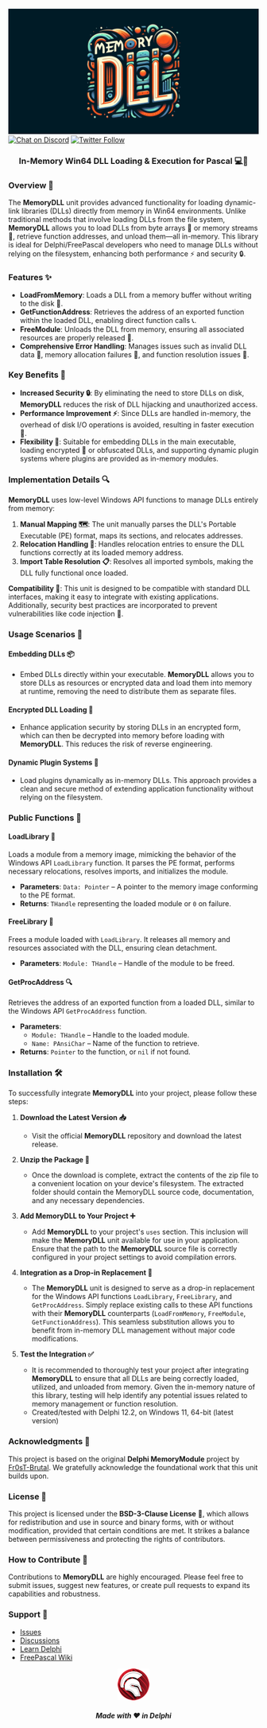 ![MemoryDLL](media/memorydll.png)  
[![Chat on Discord](https://img.shields.io/discord/754884471324672040?style=for-the-badge)](https://discord.gg/tPWjMwK) [![Twitter Follow](https://img.shields.io/twitter/follow/tinyBigGAMES?style=for-the-badge)](https://twitter.com/tinyBigGAMES)
  
<div align="center">

### In-Memory Win64 DLL Loading & Execution for Pascal 💻🔄

</div>

### Overview 📝

The **MemoryDLL** unit provides advanced functionality for loading dynamic-link libraries (DLLs) directly from memory in Win64 environments. Unlike traditional methods that involve loading DLLs from the file system, **MemoryDLL** allows you to load DLLs from byte arrays 📂 or memory streams 💾, retrieve function addresses, and unload them—all in-memory. This library is ideal for Delphi/FreePascal developers who need to manage DLLs without relying on the filesystem, enhancing both performance ⚡ and security 🔒.

### Features ✨

- **LoadFromMemory**: Loads a DLL from a memory buffer without writing to the disk 💽.
- **GetFunctionAddress**: Retrieves the address of an exported function within the loaded DLL, enabling direct function calls 📞.
- **FreeModule**: Unloads the DLL from memory, ensuring all associated resources are properly released 🔄.
- **Comprehensive Error Handling**: Manages issues such as invalid DLL data 🚫, memory allocation failures 🚨, and function resolution issues 🔧.

### Key Benefits 🌟

- **Increased Security 🔒**: By eliminating the need to store DLLs on disk, **MemoryDLL** reduces the risk of DLL hijacking and unauthorized access.
- **Performance Improvement ⚡**: Since DLLs are handled in-memory, the overhead of disk I/O operations is avoided, resulting in faster execution 🚀.
- **Flexibility 🤹**: Suitable for embedding DLLs in the main executable, loading encrypted 🔐 or obfuscated DLLs, and supporting dynamic plugin systems where plugins are provided as in-memory modules.

### Implementation Details 🔍

**MemoryDLL** uses low-level Windows API functions to manage DLLs entirely from memory:

1. **Manual Mapping 🗺️**: The unit manually parses the DLL's Portable Executable (PE) format, maps its sections, and relocates addresses.
2. **Relocation Handling 🔄**: Handles relocation entries to ensure the DLL functions correctly at its loaded memory address.
3. **Import Table Resolution 📋**: Resolves all imported symbols, making the DLL fully functional once loaded.

**Compatibility 🤝**: This unit is designed to be compatible with standard DLL interfaces, making it easy to integrate with existing applications. Additionally, security best practices are incorporated to prevent vulnerabilities like code injection 💉.

### Usage Scenarios 🎯

#### Embedding DLLs 📦

- Embed DLLs directly within your executable. **MemoryDLL** allows you to store DLLs as resources or encrypted data and load them into memory at runtime, removing the need to distribute them as separate files.

#### Encrypted DLL Loading 🔐

- Enhance application security by storing DLLs in an encrypted form, which can then be decrypted into memory before loading with **MemoryDLL**. This reduces the risk of reverse engineering.

#### Dynamic Plugin Systems 🔌

- Load plugins dynamically as in-memory DLLs. This approach provides a clean and secure method of extending application functionality without relying on the filesystem.

### Public Functions 📖

#### LoadLibrary 📜

Loads a module from a memory image, mimicking the behavior of the Windows API `LoadLibrary` function. It parses the PE format, performs necessary relocations, resolves imports, and initializes the module.

- **Parameters**: `Data: Pointer` – A pointer to the memory image conforming to the PE format.
- **Returns**: `THandle` representing the loaded module or `0` on failure.

#### FreeLibrary 🚫

Frees a module loaded with `LoadLibrary`. It releases all memory and resources associated with the DLL, ensuring clean detachment.

- **Parameters**: `Module: THandle` – Handle of the module to be freed.

#### GetProcAddress 🔍

Retrieves the address of an exported function from a loaded DLL, similar to the Windows API `GetProcAddress` function.

- **Parameters**:
  - `Module: THandle` – Handle to the loaded module.
  - `Name: PAnsiChar` – Name of the function to retrieve.
- **Returns**: `Pointer` to the function, or `nil` if not found.

### Installation 🛠️

To successfully integrate **MemoryDLL** into your project, please follow these steps:

1. **Download the Latest Version 📥**
   - Visit the official **MemoryDLL** repository and download the latest release.

2. **Unzip the Package 📂**
   - Once the download is complete, extract the contents of the zip file to a convenient location on your device's filesystem. The extracted folder should contain the MemoryDLL source code, documentation, and any necessary dependencies.

3. **Add MemoryDLL to Your Project ➕**
   - Add **MemoryDLL** to your project's `uses` section. This inclusion will make the **MemoryDLL** unit available for use in your application. Ensure that the path to the **MemoryDLL** source file is correctly configured in your project settings to avoid compilation errors.

4. **Integration as a Drop-in Replacement 🔄**
   - The **MemoryDLL** unit is designed to serve as a drop-in replacement for the Windows API functions `LoadLibrary`, `FreeLibrary`, and `GetProcAddress`. Simply replace existing calls to these API functions with their **MemoryDLL** counterparts (`LoadFromMemory`, `FreeModule`, `GetFunctionAddress`). This seamless substitution allows you to benefit from in-memory DLL management without major code modifications.

5. **Test the Integration ✅**
   - It is recommended to thoroughly test your project after integrating **MemoryDLL** to ensure that all DLLs are being correctly loaded, utilized, and unloaded from memory. Given the in-memory nature of this library, testing will help identify any potential issues related to memory management or function resolution.
   - Created/tested with Delphi 12.2, on Windows 11, 64-bit (latest version)

### Acknowledgments 🙏

This project is based on the original **Delphi MemoryModule** project by [Fr0sT-Brutal](https://github.com/Fr0sT-Brutal/Delphi_MemoryModule). We gratefully acknowledge the foundational work that this unit builds upon.

### License 📜

This project is licensed under the **BSD-3-Clause License** 📃, which allows for redistribution and use in source and binary forms, with or without modification, provided that certain conditions are met. It strikes a balance between permissiveness and protecting the rights of contributors.

### How to Contribute 🤝

Contributions to **MemoryDLL** are highly encouraged. Please feel free to submit issues, suggest new features, or create pull requests to expand its capabilities and robustness.

### Support 📧

- <a href="https://github.com/tinyBigGAMES/MemoryDLL/issues" target="_blank">Issues</a>
- <a href="https://github.com/tinyBigGAMES/MemoryDLL/discussions" target="_blank">Discussions</a>
- <a href="https://learndelphi.org/" target="_blank">Learn Delphi</a>
- <a href="https://wiki.freepascal.org/" target="_blank">FreePascal Wiki</a>

<p align="center">
<img src="media/delphi.png" alt="Delphi">
</p>
<h5 align="center">

Made with :heart: in Delphi
</h5>


